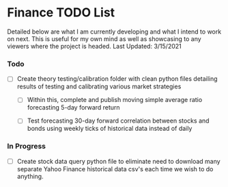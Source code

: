 # Finance TODO List

Detailed below are what I am currently developing and what I intend to work on next. 
This is useful for my own mind as well as showcasing to any viewers where the project is headed.
Last Updated: 3/15/2021

### Todo

- [ ] Create theory testing/calibration folder with clean python files detailing results of testing and calibrating various market strategies
  - [ ] Within this, complete and publish moving simple average ratio forecasting 5-day forward return
  - [ ] Test forecasting 30-day forward correlation between stocks and bonds using weekly ticks of historical data instead of daily


### In Progress

- [ ] Create stock data query python file to eliminate need to download many separate Yahoo Finance historical data csv's each time we wish to do anything.  

